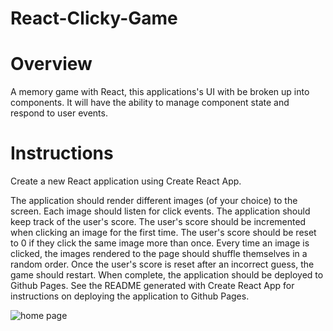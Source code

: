 # React-Clicky-Game



# Overview
A memory game with React, this applications's UI with be broken up into components. It will have the ability to manage component state and respond to user events.




# Instructions

Create a new React application using Create React App.

The application should render different images (of your choice) to the screen. Each image should listen for click events.
The application should keep track of the user's score. The user's score should be incremented when clicking an image for the first time. The user's score should be reset to 0 if they click the same image more than once.
Every time an image is clicked, the images rendered to the page should shuffle themselves in a random order.
Once the user's score is reset after an incorrect guess, the game should restart.
When complete, the application should be deployed to Github Pages. See the README generated with Create React App for instructions on deploying the application to Github Pages.

![home page](public/assets/images/react_clicky_game.jpg)
